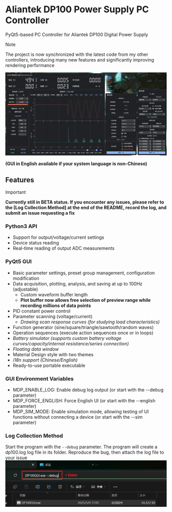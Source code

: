 # Aliantek DP100 Power Supply PC Controller

PyQt5-based PC Controller for Aliantek DP100 Digital Power Supply
> [!NOTE]
> The project is now synchronized with the latest code from my other controllers, introducing many new features and significantly improving rendering performance

![1746780655831](image/readme/1746780655831.png)

**(GUI in English available if your system language is non-Chinese)**

## Features

> [!IMPORTANT]
> **Currently still in BETA status. If you encounter any issues, please refer to the [Log Collection Method] at the end of the README, record the log, and submit an issue requesting a fix**

### Python3 API

- Support for output/voltage/current settings
- Device status reading
- Real-time reading of output ADC measurements

### PyQt5 GUI

- Basic parameter settings, preset group management, configuration modification
- Data acquisition, plotting, analysis, and saving at up to 100Hz (adjustable)
  - Custom waveform buffer length
  - **Plot buffer now allows free selection of preview range while recording millions of data points**
- PID constant power control
- Parameter scanning (voltage/current)
  - *Drawing scan response curves (for studying load characteristics)*
- Function generator (sine/square/triangle/sawtooth/random waves)
- Operation sequences (execute action sequences once or in loops)
- *Battery simulator (supports custom battery voltage curves/capacity/internal resistance/series connection)*
- *Floating data window*
- Material Design style with two themes
- *i18n support (Chinese/English)*
- Ready-to-use portable executable

### GUI Environment Variables

- MDP_ENABLE_LOG: Enable debug log output (or start with the --debug parameter)
- MDP_FORCE_ENGLISH: Force English UI (or start with the --english parameter)
- MDP_SIM_MODE: Enable simulation mode, allowing testing of UI functions without connecting a device (or start with the --sim parameter)

### Log Collection Method

Start the program with the `--debug` parameter. The program will create a dp100.log log file in its folder. Reproduce the bug, then attach the log file to your issue
![1746781629583](image/readme/1746781629583.png)
